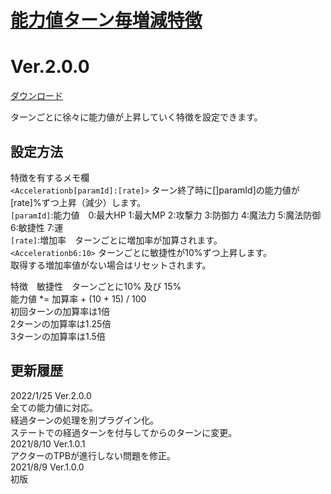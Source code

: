 # [能力値ターン毎増減特徴](https://raw.githubusercontent.com/nuun888/MZ/master/NUUN_AccelerationFeature.js)
# Ver.2.0.0
[ダウンロード](https://raw.githubusercontent.com/nuun888/MZ/master/NUUN_AccelerationFeature.js)  

ターンごとに徐々に能力値が上昇していく特徴を設定できます。

## 設定方法
特徴を有するメモ欄  
`<Accelerationb[paramId]:[rate]>` ターン終了時に[]paramId]の能力値が[rate]%ずつ上昇（減少）します。  
`[paramId]`:能力値　0:最大HP 1:最大MP 2:攻撃力 3:防御力 4:魔法力 5:魔法防御 6:敏捷性 7:運  
`[rate]`:増加率　ターンごとに増加率が加算されます。  
`<Accelerationb6:10>` ターンごとに敏捷性が10%ずつ上昇します。  
取得する増加率値がない場合はリセットされます。  

特徴　敏捷性　ターンごとに10% 及び 15%  
能力値 *= 加算率 + (10 + 15) / 100  
初回ターンの加算率は1倍  
2ターンの加算率は1.25倍  
3ターンの加算率は1.5倍  

## 更新履歴
2022/1/25 Ver.2.0.0  
全ての能力値に対応。  
経過ターンの処理を別プラグイン化。  
ステートでの経過ターンを付与してからのターンに変更。  
2021/8/10 Ver.1.0.1  
アクターのTPBが進行しない問題を修正。  
2021/8/9 Ver.1.0.0  
初版  
